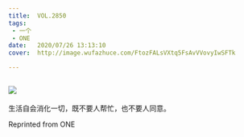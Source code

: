 ```yaml
---
title:	VOL.2850
tags:
 - 一个
 - ONE
date:	2020/07/26 13:13:10
cover:	http://image.wufazhuce.com/FtozFALsVXtq5FsAvVVovyIwSFTk

---
```

![](http://image.wufazhuce.com/FtozFALsVXtq5FsAvVVovyIwSFTk)
---

生活自会消化一切，既不要人帮忙，也不要人同意。
 
Reprinted from ONE

